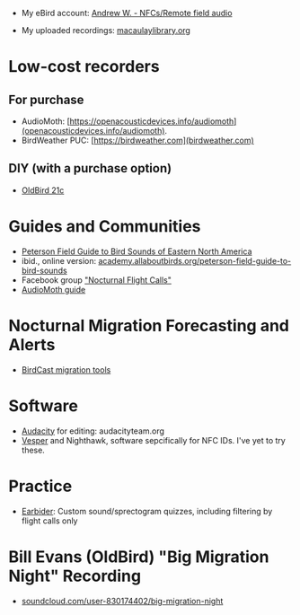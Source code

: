 * My eBird account: [Andrew W. - NFCs/Remote field audio](https://ebird.org/profile/NjIxMzM1Nw/world)

* My uploaded recordings: [macaulaylibrary.org](https://search.macaulaylibrary.org/catalog?userId=USER6213357)

# Low-cost recorders
## For purchase
* AudioMoth: [https://openacousticdevices.info/audiomoth](openacousticdevices.info/audiomoth).
* BirdWeather PUC: [https://birdweather.com](birdweather.com)
## DIY (with a purchase option)
* [OldBird 21c](http://oldbird.org)

# Guides and Communities
* [Peterson Field Guide to Bird Sounds of Eastern North America](https://harpercollins.com/products/peterson-field-guide-to-bird-sounds-of-eastern-north-america-nathan-pieplow)
* ibid., online version: [academy.allaboutbirds.org/peterson-field-guide-to-bird-sounds](academy.allaboutbirds.org/peterson-field-guide-to-bird-sounds)
* Facebook group ["Nocturnal Flight Calls"](https://www.facebook.com/groups/NocturnalFlightCalls/)
* [AudioMoth guide](https://github.com/rhine3/audiomoth-guide/blob/master/guide.md)

# Nocturnal Migration Forecasting and Alerts
* [BirdCast migration tools](https://birdcast.info/migration-tools)

# Software
* [Audacity](https://audacityteam.org) for editing: audacityteam.org
* [Vesper](https://github.com/RichardLitt/nfc-resources) and Nighthawk, software sepcifically for NFC IDs. I've yet to try these.

# Practice
* [Earbider](https://earbirder.com): Custom sound/sprectogram quizzes, including filtering by flight calls only

# Bill Evans (OldBird) "Big Migration Night" Recording
* [soundcloud.com/user-830174402/big-migration-night](https://soundcloud.com/user-830174402/big-migration-night)
